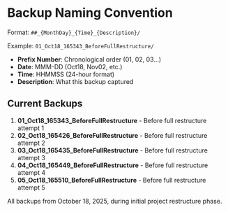 # Backup Naming Convention

Format: `##_{MonthDay}_{Time}_{Description}/`

Example: `01_Oct18_165343_BeforeFullRestructure/`

- **Prefix Number**: Chronological order (01, 02, 03...)
- **Date**: MMM-DD (Oct18, Nov02, etc.)
- **Time**: HHMMSS (24-hour format)
- **Description**: What this backup captured

## Current Backups

1. **01_Oct18_165343_BeforeFullRestructure** - Before full restructure attempt 1
2. **02_Oct18_165426_BeforeFullRestructure** - Before full restructure attempt 2
3. **03_Oct18_165435_BeforeFullRestructure** - Before full restructure attempt 3
4. **04_Oct18_165449_BeforeFullRestructure** - Before full restructure attempt 4
5. **05_Oct18_165510_BeforeFullRestructure** - Before full restructure attempt 5

All backups from October 18, 2025, during initial project restructure phase.
